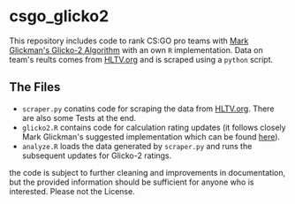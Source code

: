 # csgo_glicko2

This repository includes code to rank CS:GO pro teams with [Mark Glickman's Glicko-2 Algorithm](http://www.glicko.net/glicko.html) with an own `R` implementation. Data on team's reults comes from [HLTV.org](http://www.hltv.org/?pageid=188&statsfilter=0&offset=0) and is scraped using a `python` script.

## The Files

* `scraper.py` conatins code for scraping the data from [HLTV.org](http://www.hltv.org/). There are also some Tests at the end.
* `glicko2.R` contains code for calculation rating updates (it follows closely Mark Glickman's suggested implementation which can be found [here](http://www.glicko.net/glicko/glicko2.pdf)).
* `analyze.R` loads the data generated by `scraper.py` and runs the subsequent updates for Glicko-2 ratings.

the code is subject to further cleaning and improvements in documentation, but the provided information should be sufficient for anyone who is interested. Please not the License.
